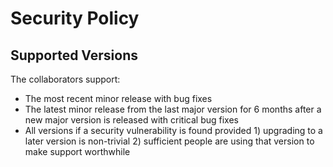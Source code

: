 # Security Policy

## Supported Versions
The collaborators support:
- The most recent minor release with bug fixes
- The latest minor release from the last major version for 6 months after a new major version is released with critical bug fixes
- All versions if a security vulnerability is found provided 1) upgrading to a later version is non-trivial 2) sufficient people are using that version to make support worthwhile
